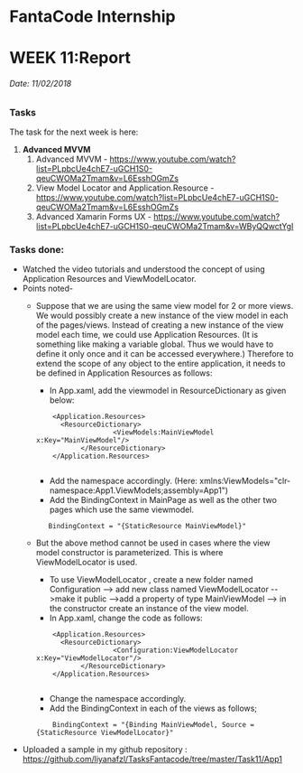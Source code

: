 # FantaCode Internship
# WEEK 11:Report 

###### Date: 11/02/2018
### Tasks 

The task for the next week is here:<br>

1. <b>Advanced MVVM</b>
    1. Advanced MVVM - https://www.youtube.com/watch?list=PLpbcUe4chE7-uGCH1S0-qeuCWOMa2Tmam&v=L6EsshOGmZs
    1. View Model Locator and Application.Resource - https://www.youtube.com/watch?list=PLpbcUe4chE7-uGCH1S0-qeuCWOMa2Tmam&v=L6EsshOGmZs
    1. Advanced Xamarin Forms UX - https://www.youtube.com/watch?list=PLpbcUe4chE7-uGCH1S0-qeuCWOMa2Tmam&v=WByQQwctYgI

### Tasks done:

* Watched the video tutorials and understood the concept of using Application Resources and ViewModelLocator.
* Points noted-<br>
  * Suppose that we are using the same view model for 2 or more views. We would possibly create a new instance of the view model in each of the pages/views. Instead of creating a new instance of the view model each time, we could use Application Resources. (It is something like making a variable global. Thus we would have to define it only once and it can be accessed everywhere.) Therefore to extend the scope of any object to the entire application, it needs to be defined in Application Resources as follows:<br>
    * In App.xaml, add the viewmodel in ResourceDictionary as given below:
    
    ```
        <Application.Resources>
       	  <ResourceDictionary>
       	               <ViewModels:MainViewModel x:Key="MainViewModel"/>
       	       </ResourceDictionary>
	    </Application.Resources>
	    
	   ```
     * Add the namespace accordingly. (Here: xmlns:ViewModels="clr-namespace:App1.ViewModels;assembly=App1")
     * Add the BindingContext in MainPage as well as the other two pages which use the same viewmodel.
     ```
     	BindingContext = "{StaticResource MainViewModel}"
	```
  * But the above method cannot be used in cases where the view model constructor is parameterized. This is where ViewModelLocator is used.
	* To use ViewModelLocator , create a new folder named Configuration --> add new class named ViewModelLocator -->make it public -->add a property of type MainViewModel --> in the constructor create an instance of the view model.
	* In App.xaml, change the code as follows:
	```
        <Application.Resources>
       	  <ResourceDictionary>
       	               <Configuration:ViewModelLocator x:Key="ViewModelLocator"/>
       	       </ResourceDictionary>
	    </Application.Resources>
	    
	   ```
	* Change the namespace accordingly.
	* Add the BindingContext in each of the views as follows;
	```
     	BindingContext = "{Binding MainViewModel, Source ={StaticResource ViewModelLocator}"
	```
* Uploaded a sample in my github repository :  https://github.com/liyanafzl/TasksFantacode/tree/master/Task11/App1
	
	

